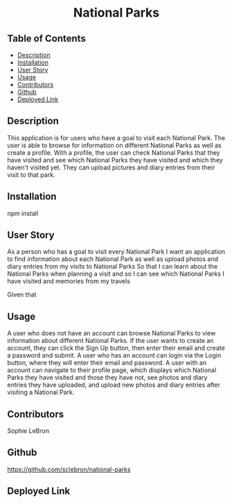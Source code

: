 <h1 align='center'>National Parks</h1>

## Table of Contents

- [Description](#description)
- [Installation](#installation)
- [User Story](#user_story)
- [Usage](#usage)
- [Contributors](#contributors)
- [Github](#github)
- [Deployed Link](#deployed_link)

## Description

This application is for users who have a goal to visit each National Park. The user is able to browse for information on different National Parks as well as create a profile. With a profile, the user can check National Parks that they have visited and see which National Parks they have visited and which they haven't visited yet. They can upload pictures and diary entries from their visit to that park.

## Installation

npm install

## User Story

As a person who has a goal to visit every National Park
I want an application to find information about each National Park as well as upload photos and diary entries from my visits to National Parks
So that I can learn about the National Parks when planning a visit and so I can see which National Parks I have visited and memories from my travels

Given that 

## Usage

A user who does not have an account can browse National Parks to view information about different National Parks. If the user wants to create an account, they can click the Sign Up button, then enter their email and create a password and submit.
A user who has an account can login via the Login button, where they will enter their email and password. A user with an account can navigate to their profile page, which displays which National Parks they have visited and those they have not, see photos and diary entries they have uploaded, and upload new photos and diary entries after visiting a National Park.

## Contributors 

Sophie LeBron

## Github

https://github.com/sclebron/national-parks

## Deployed Link
